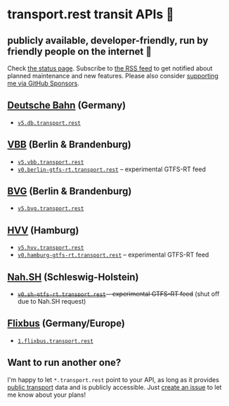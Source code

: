 # transport.rest transit APIs 🚂

## publicly available, developer-friendly, run by friendly people on the internet 👋

Check [the status page](https://stats.uptimerobot.com/57wNLs39M). Subscribe to [the RSS feed](https://transport.rest/feed.xml) to get notified about planned maintenance and new features. Please also consider [supporting me via GitHub Sponsors](https://github.com/sponsors/derhuerst).

## [Deutsche Bahn](https://en.wikipedia.org/wiki/Deutsche_Bahn) (Germany)

- [`v5.db.transport.rest`](https://v5.db.transport.rest/)

## [VBB](https://en.wikipedia.org/wiki/Verkehrsverbund_Berlin-Brandenburg) (Berlin & Brandenburg)

- [`v5.vbb.transport.rest`](https://v5.vbb.transport.rest/)
- [`v0.berlin-gtfs-rt.transport.rest`](https://v0.berlin-gtfs-rt.transport.rest/) – experimental GTFS-RT feed

## [BVG](https://en.wikipedia.org/wiki/Berliner_Verkehrsbetriebe) (Berlin & Brandenburg)

- [`v5.bvg.transport.rest`](https://v5.bvg.transport.rest/)

## [HVV](https://en.wikipedia.org/wiki/Hamburger_Verkehrsverbund) (Hamburg)

- [`v5.hvv.transport.rest`](https://v5.hvv.transport.rest/)
- [`v0.hamburg-gtfs-rt.transport.rest`](https://v0.hamburg-gtfs-rt.transport.rest/) – experimental GTFS-RT feed

## [Nah.SH](https://de.wikipedia.org/wiki/Nahverkehrsverbund_Schleswig-Holstein) (Schleswig-Holstein)

- ~~[`v0.sh-gtfs-rt.transport.rest`](https://v0.sh-gtfs-rt.transport.rest/) – experimental GTFS-RT feed~~ (shut off due to Nah.SH request)

## [Flixbus](https://en.wikipedia.org/wiki/Flixbus) (Germany/Europe)

- [`1.flixbus.transport.rest`](https://github.com/juliuste/meinfernbus-rest/blob/main/readme.md)

## Want to run another one?

I'm happy to let `*.transport.rest` point to your API, as long as it provides [public transport](https://en.wikipedia.org/wiki/Public_transport) data and is publicly accessible. Just [create an issue](https://github.com/derhuerst/transport.rest/issues/new) to let me know about your plans!
